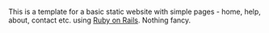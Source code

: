 This is a template for a basic static website with simple pages - home, help, about, contact etc. using [Ruby on Rails](http://rubyonrails.org). Nothing fancy.
